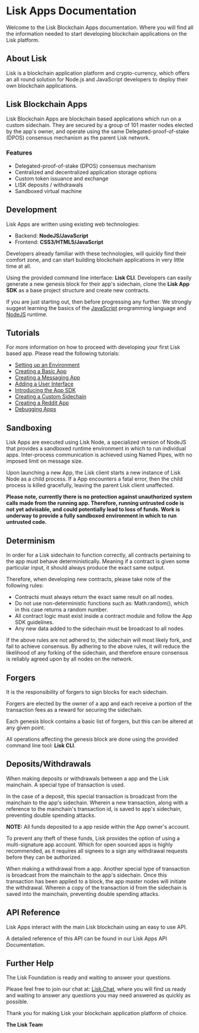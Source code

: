 # Lisk Apps Documentation

Welcome to the Lisk Blockchain Apps documentation. Where you will find all the information needed to start developing blockchain applications on the Lisk platform.

## About Lisk

Lisk is a blockchain application platform and crypto-currency, which offers an all round solution for Node.js and JavaScript developers to deploy their own blockchain applications.

## Lisk Blockchain Apps

Lisk Blockchain Apps are blockchain based applications which run on a custom sidechain. They are secured by a group of 101 master nodes elected by the app's owner, and operate using the same Delegated-proof-of-stake (DPOS) consensus mechanism as the parent Lisk network.

### Features

- Delegated-proof-of-stake (DPOS) consensus mechanism
- Centralized and decentralized application storage options
- Custom token issuance and exchange
- LISK deposits / withdrawals
- Sandboxed virtual machine

## Development

Lisk Apps are written using existing web technologies:

  * Backend: **NodeJS/JavaScript**
  * Frontend: **CSS3/HTML5/JavaScript**

Developers already familiar with these technologies, will quickly find their comfort zone, and can start building blockchain applications in very little time at all.

Using the provided command line interface: **Lisk CLI**. Developers can easily generate a new genesis block for their app's sidechain, clone the **Lisk App SDK** as a base project structure and create new contracts.

If you are just starting out, then before progressing any further. We strongly suggest learning the basics of the [JavaScript](http://www.w3schools.com/js/default.asp) programming language and [NodeJS](https://nodejs.org/) runtime.

## Tutorials

For more information on how to proceed with developing your first Lisk based app. Please read the following tutorials:

* [Setting up an Environment](/documentation?i=lisk-dapps-docs/EnvironmentSetup)
* [Creating a Basic App](/documentation?i=lisk-dapps-docs/BasicApp)
* [Creating a Messaging App](/documentation?i=lisk-dapps-docs/MessagingApp)
* [Adding a User Interface](/documentation?i=lisk-dapps-docs/UserInterface)
* [Introducing the App SDK](/documentation?i=lisk-dapps-docs/AppSDK)
* [Creating a Custom Sidechain](/documentation?i=lisk-dapps-docs/Sidechain)
* [Creating a Reddit App](/documentation?i=lisk-dapps-docs/RedditApp)
* [Debugging Apps](/documentation?i=lisk-dapps-docs/DebuggingApps)

## Sandboxing

Lisk Apps are executed using Lisk Node, a specialized version of NodeJS that provides a sandboxed runtime environment in which to run individual apps. Inter-process communication is achieved using Named Pipes, with no imposed limit on message size.

Upon launching a new App, the Lisk client starts a new instance of Lisk Node as a child process. If a App encounters a fatal error, then the child process is killed gracefully, leaving the parent Lisk client unaffected.

**Please note, currently there is no protection against unauthorized system calls made from the running app. Therefore, running untrusted code is not yet advisable, and could potentially lead to loss of funds. Work is underway to provide a fully sandboxed environment in which to run untrusted code.**

## Determinism

In order for a Lisk sidechain to function correctly, all contracts pertaining to the app must behave deterministically. Meaning if a contract is given some particular input, it should always produce the exact same output.

Therefore, when developing new contracts, please take note of the following rules:

* Contracts must always return the exact same result on all nodes.
* Do not use non-deterministic functions such as: Math.random(), which in this case returns a random number.
* All contract logic must exist inside a contract module and follow the App SDK guidelines.
* Any new data added to the sidechain must be broadcast to all nodes.

If the above rules are not adhered to, the sidechain will most likely fork, and fail to achieve consensus. By adhering to the above rules, it will reduce the likelihood of any forking of the sidechain, and therefore ensure consensus is reliably agreed upon by all nodes on the network.

## Forgers

It is the responsibility of forgers to sign blocks for each sidechain.

Forgers are elected by the owner of a app and each receive a portion of the transaction fees as a reward for securing the sidechain.

Each genesis block contains a basic list of forgers, but this can be altered at any given point.

All operations affecting the genesis block are done using the provided command line tool: **Lisk CLI**.

## Deposits/Withdrawals

When making deposits or withdrawals between a app and the Lisk mainchain. A special type of transaction is used.

In the case of a deposit, this special transaction is broadcast from the mainchain to the app's sidechain. Wherein a new transaction, along with a reference to the mainchain's transaction id, is saved to app's sidechain, preventing double spending attacks.

**NOTE:** All funds deposited to a app reside within the App owner's account.

To prevent any theft of these funds, Lisk provides the option of using a multi-signature app account. Which for open sourced apps is highly recommended, as it requires all signees to a sign any withdrawal requests before they can be authorized.

When making a withdrawal from a app. Another special type of transaction is broadcast from the mainchain to the app's sidechain. Once this transaction has been applied to a block, the app master nodes will initiate the withdrawal. Wherein a copy of the transaction id from the sidechain is saved into the mainchain, preventing double spending attacks.

## API Reference

Lisk Apps interact with the main Lisk blockchain using an easy to use API.

A detailed reference of this API can be found in our Lisk Apps API Documentation.

## Further Help

The Lisk Foundation is ready and waiting to answer your questions.

Please feel free to join our chat at: [Lisk.Chat](https://lisk.chat), where you will find us ready and waiting to answer any questions you may need answered as quickly as possible.

Thank you for making Lisk your blockchain application platform of choice.

**The Lisk Team**
